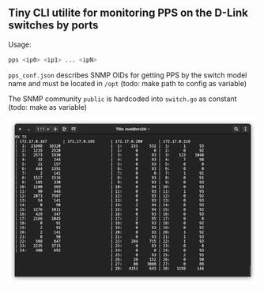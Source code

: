 ## Tiny CLI utilite for monitoring PPS on the D-Link switches by ports

Usage:
```bash
pps <ip0> <ip1> ... <ipN>
```
`pps_conf.json` describes SNMP OIDs for getting PPS by the switch model name and must be located in `/opt` 
(todo: make path to config as variable)

The SNMP community `public` is hardcoded into `switch.go` as constant (todo: make as variable)

![img.png](img.png)

